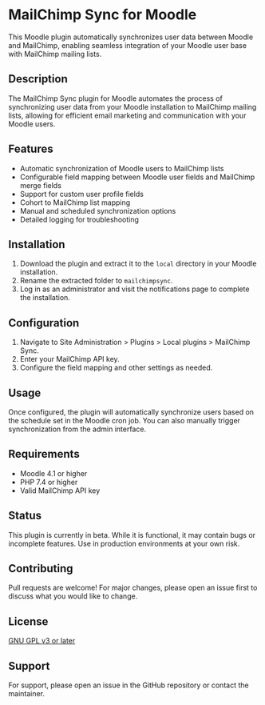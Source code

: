 # MailChimp Sync for Moodle

This Moodle plugin automatically synchronizes user data between Moodle and MailChimp, enabling seamless integration of your Moodle user base with MailChimp mailing lists.

## Description

The MailChimp Sync plugin for Moodle automates the process of synchronizing user data from your Moodle installation to MailChimp mailing lists, allowing for efficient email marketing and communication with your Moodle users.

## Features

- Automatic synchronization of Moodle users to MailChimp lists
- Configurable field mapping between Moodle user fields and MailChimp merge fields
- Support for custom user profile fields
- Cohort to MailChimp list mapping
- Manual and scheduled synchronization options
- Detailed logging for troubleshooting

## Installation

1. Download the plugin and extract it to the `local` directory in your Moodle installation.
2. Rename the extracted folder to `mailchimpsync`.
3. Log in as an administrator and visit the notifications page to complete the installation.

## Configuration

1. Navigate to Site Administration > Plugins > Local plugins > MailChimp Sync.
2. Enter your MailChimp API key.
3. Configure the field mapping and other settings as needed.

## Usage

Once configured, the plugin will automatically synchronize users based on the schedule set in the Moodle cron job. You can also manually trigger synchronization from the admin interface.

## Requirements

- Moodle 4.1 or higher
- PHP 7.4 or higher
- Valid MailChimp API key

## Status

This plugin is currently in beta. While it is functional, it may contain bugs or incomplete features. Use in production environments at your own risk.

## Contributing

Pull requests are welcome! For major changes, please open an issue first to discuss what you would like to change.

## License

[GNU GPL v3 or later](https://www.gnu.org/licenses/gpl-3.0.html)

## Support

For support, please open an issue in the GitHub repository or contact the maintainer.
